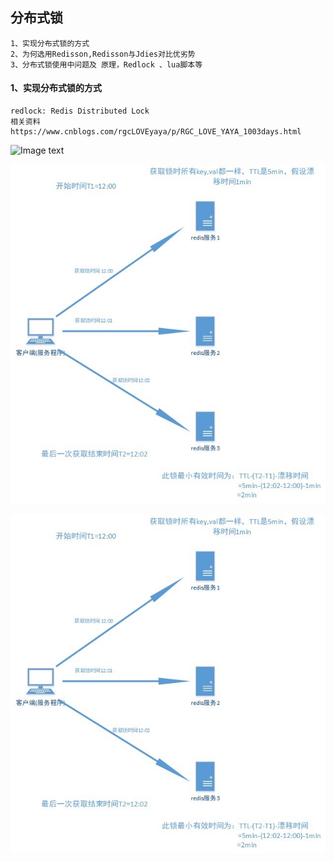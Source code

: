 ##  分布式锁

~~~~
1、实现分布式锁的方式
2、为何选用Redisson,Redisson与Jdies对比优劣势
3、分布式锁使用中问题及 原理，Redlock 、lua脚本等
~~~~

#### 1、实现分布式锁的方式

~~~~
redlock: Redis Distributed Lock
相关资料
https://www.cnblogs.com/rgcLOVEyaya/p/RGC_LOVE_YAYA_1003days.html
~~~~

![Image text](imagefolder/WechatIMG279.jpeg)

![Image text](src/main/resources/imagefolder/WechatIMG279.jpeg)

![Image text](https://github.com/suochuanlin/ooo/blob/master/src/main/resources/imagefolder/WechatIMG279.jpeg)
